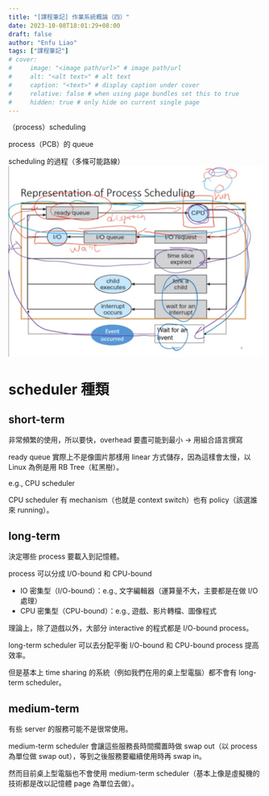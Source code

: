 ```yaml
---
title: "[課程筆記] 作業系統概論（四）"
date: 2023-10-08T18:01:29+08:00
draft: false
author: "Enfu Liao"
tags: ["課程筆記"]
# cover:
#     image: "<image path/url>" # image path/url
#     alt: "<alt text>" # alt text
#     caption: "<text>" # display caption under cover
#     relative: false # when using page bundles set this to true
#     hidden: true # only hide on current single page
---
```


（process）scheduling

process（PCB）的 queue

scheduling 的過程（多條可能路線）
![](./Screenshot%20from%202023-10-08%2018-05-20.png)

# scheduler 種類
## short-term
非常頻繁的使用，所以要快，overhead 要盡可能到最小 -> 用組合語言撰寫

ready queue 實際上不是像圖片那樣用 linear 方式儲存，因為這樣會太慢，以 Linux 為例是用 RB Tree（紅黑樹）。

e.g., CPU scheduler

CPU scheduler 有 mechanism（也就是 context switch）也有 policy（該選誰來 running）。

## long-term
決定哪些 process 要載入到記憶體。

process 可以分成 I/O-bound 和 CPU-bound
- IO 密集型（I/O-bound）：e.g., 文字編輯器（運算量不大，主要都是在做 I/O 處理）
- CPU 密集型（CPU-bound）：e.g., 遊戲、影片轉檔、圖像程式

理論上，除了遊戲以外，大部分 interactive 的程式都是 I/O-bound process。

long-term scheduler 可以去分配平衡 I/O-bound 和 CPU-bound process 提高效率。

但是基本上 time sharing 的系統（例如我們在用的桌上型電腦）都不會有 long-term scheduler。

## medium-term

有些 server 的服務可能不是很常使用。

medium-term scheduler 會讓這些服務長時間擱置時做 swap out（以 process 為單位做 swap out），等到之後服務要繼續使用時再 swap in。

然而目前桌上型電腦也不會使用 medium-term scheduler（基本上像是虛擬機的技術都是改以記憶體 page 為單位去做）。

